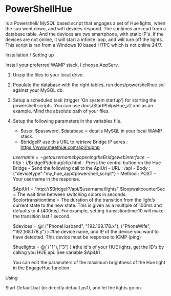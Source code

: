 # PowerShellHue

Is a Powershell/ MySQL based script that engages a set of Hue lights, when the sun went down, and wifi devices respond.
The suntimes are read from a database table. And the devices are two smartphone, with static IP's. If the devices are not online, it will start a infinite loop, and will turn off the lights.
This script is ran from a Windows 10 based HTPC which is not online 24/7.   

Installation / Setting up 

Install your preferred WAMP stack, I choose AppServ. 

1. Unzip the files to your local drive.

2. Populate the database with the right tables, run docs/powershellhue.sql against your MySQL db.

3. Setup a scheduled task (trigger 'On system startup') for starting the powershell scripts. You can use docs/StartPhilpsHue_v2.xml as an example. Mind the absolute path of your files.

4. Setup the following parameters in the variables file.

	- $user, $password, $database = details MySQL in your local WAMP stack.
	- $bridgeIP use this URL to retrieve Bridge IP adres : https://www.meethue.com/api/nupnp
	
	$username 				= 
		- get a username by opening the Bridge webinterface.
		- 	http://$BridgeIP/debug/clip.html
		-	Press the central button on the Hue Bridge
		- 	Send the following call to the ApiUrl
		- 		URL : /api
		-  		Body : {"devicetype":"my_hue_app#powershell_script"}
		-		Method : POST
		-	Your username in the response.
	
	$ApiUrl 				= "http://$BridgeIP/api/$username/lights"
	$loopwaitcounterSec		= The wait time between switching colors in seconds.
	$colortransitiontime	= The duration of the transition from the light’s current state to the new state. This is given as a multiple of 100ms and defaults to 4 (400ms). For example, setting transistiontime:10 will make the transition last 1 second.
	
	
	$devices = @( ("PhoneHusband", "192.168.178.x"), ("PhoneWife", "192.168.178.y") )
		#the device name, and IP of the device you want to have detected. This device must be response to ICMP (ping)
	
	$huelights = @( ("1"),("3") )
		#the id's of your HUE lights, get the ID's by calling you HUE api. See variable $ApiUrl

	You can edit the paramaters of the maximum brightness of the Hue light in the EngageHue function.
		
Using 

Start Default.bat (or directly default.ps1), and let the lights go on.